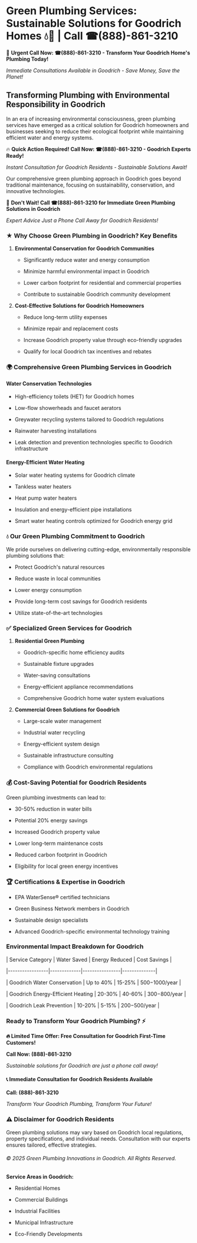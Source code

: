 # Green Plumbing Services: Sustainable Solutions for Goodrich Homes 💧🌿 | Call ☎(888)-861-3210

🚨 **Urgent Call Now: ☎(888)-861-3210 - Transform Your Goodrich Home's Plumbing Today!**
*Immediate Consultations Available in Goodrich - Save Money, Save the Planet!*

## Transforming Plumbing with Environmental Responsibility in Goodrich

In an era of increasing environmental consciousness, green plumbing services have emerged as a critical solution for Goodrich homeowners and businesses seeking to reduce their ecological footprint while maintaining efficient water and energy systems. 

🔥 **Quick Action Required! Call Now: ☎(888)-861-3210 - Goodrich Experts Ready!**
*Instant Consultation for Goodrich Residents - Sustainable Solutions Await!*

Our comprehensive green plumbing approach in Goodrich goes beyond traditional maintenance, focusing on sustainability, conservation, and innovative technologies.

🚨 **Don't Wait! Call ☎(888)-861-3210 for Immediate Green Plumbing Solutions in Goodrich**
*Expert Advice Just a Phone Call Away for Goodrich Residents!*

### ★ Why Choose Green Plumbing in Goodrich? Key Benefits

1. **Environmental Conservation for Goodrich Communities** 
   - Significantly reduce water and energy consumption
   - Minimize harmful environmental impact in Goodrich
   - Lower carbon footprint for residential and commercial properties
   - Contribute to sustainable Goodrich community development

2. **Cost-Effective Solutions for Goodrich Homeowners** 
   - Reduce long-term utility expenses
   - Minimize repair and replacement costs
   - Increase Goodrich property value through eco-friendly upgrades
   - Qualify for local Goodrich tax incentives and rebates

### 🌍 Comprehensive Green Plumbing Services in Goodrich

#### Water Conservation Technologies
- High-efficiency toilets (HET) for Goodrich homes
- Low-flow showerheads and faucet aerators
- Greywater recycling systems tailored to Goodrich regulations
- Rainwater harvesting installations
- Leak detection and prevention technologies specific to Goodrich infrastructure

#### Energy-Efficient Water Heating
- Solar water heating systems for Goodrich climate
- Tankless water heaters
- Heat pump water heaters
- Insulation and energy-efficient pipe installations
- Smart water heating controls optimized for Goodrich energy grid

### 💧 Our Green Plumbing Commitment to Goodrich

We pride ourselves on delivering cutting-edge, environmentally responsible plumbing solutions that:
- Protect Goodrich's natural resources
- Reduce waste in local communities
- Lower energy consumption
- Provide long-term cost savings for Goodrich residents
- Utilize state-of-the-art technologies

### ✅ Specialized Green Services for Goodrich

1. **Residential Green Plumbing**
   - Goodrich-specific home efficiency audits
   - Sustainable fixture upgrades
   - Water-saving consultations
   - Energy-efficient appliance recommendations
   - Comprehensive Goodrich home water system evaluations

2. **Commercial Green Solutions for Goodrich**
   - Large-scale water management
   - Industrial water recycling
   - Energy-efficient system design
   - Sustainable infrastructure consulting
   - Compliance with Goodrich environmental regulations

### 💰 Cost-Saving Potential for Goodrich Residents

Green plumbing investments can lead to:
- 30-50% reduction in water bills
- Potential 20% energy savings
- Increased Goodrich property value
- Lower long-term maintenance costs
- Reduced carbon footprint in Goodrich
- Eligibility for local green energy incentives

### 🏆 Certifications & Expertise in Goodrich

- EPA WaterSense® certified technicians
- Green Business Network members in Goodrich
- Sustainable design specialists
- Advanced Goodrich-specific environmental technology training

### Environmental Impact Breakdown for Goodrich

| Service Category | Water Saved | Energy Reduced | Cost Savings |
|-----------------|-------------|----------------|--------------|
| Goodrich Water Conservation | Up to 40% | 15-25% | $500-$1000/year |
| Goodrich Energy-Efficient Heating | 20-30% | 40-60% | $300-$800/year |
| Goodrich Leak Prevention | 10-20% | 5-15% | $200-$500/year |

### Ready to Transform Your Goodrich Plumbing? ⚡

**🔥 Limited Time Offer: Free Consultation for Goodrich First-Time Customers!**

**Call Now: (888)-861-3210**
*Sustainable solutions for Goodrich are just a phone call away!*

#### 📞 Immediate Consultation for Goodrich Residents Available

**Call: (888)-861-3210**
*Transform Your Goodrich Plumbing, Transform Your Future!*

### ⚠️ Disclaimer for Goodrich Residents

Green plumbing solutions may vary based on Goodrich local regulations, property specifications, and individual needs. Consultation with our experts ensures tailored, effective strategies.

###### © 2025 Green Plumbing Innovations in Goodrich. All Rights Reserved.

**Service Areas in Goodrich:** 
- Residential Homes
- Commercial Buildings
- Industrial Facilities
- Municipal Infrastructure
- Eco-Friendly Developments